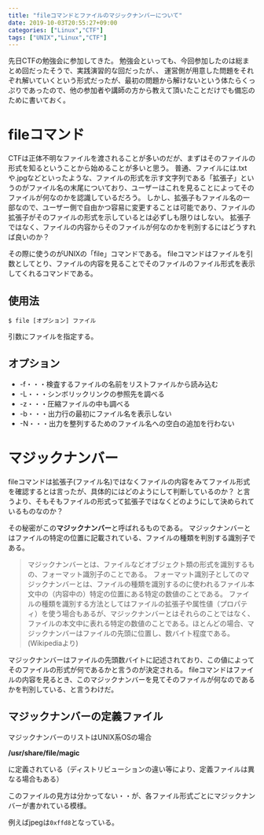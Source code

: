 ```yaml
---
title: "fileコマンドとファイルのマジックナンバーについて"
date: 2019-10-03T20:55:27+09:00
categories: ["Linux","CTF"]
tags: ["UNIX","Linux","CTF"]
---
```


先日CTFの勉強会に参加してきた。
勉強会といっても、今回参加したのは総まとめ回だったそうで、実践演習的な回だったが、、
運営側が用意した問題をそれぞれ解いていくという形式だったが、最初の問題から解けないという体たらくっぷりであったので、他の参加者や講師の方から教えて頂いたことだけでも備忘のために書いておく。


# fileコマンド

CTFは正体不明なファイルを渡されることが多いのだが、まずはそのファイルの形式を知るということから始めることが多いと思う。
普通、ファイルには.txtや.jpgなどといったような、ファイルの形式を示す文字列である「拡張子」というのがファイル名の末尾についており、ユーザーはこれを見ることによってそのファイルが何なのかを認識しているだろう。
しかし、拡張子もファイル名の一部なので、ユーザー側で自由かつ容易に変更することは可能であり、ファイルの拡張子がそのファイルの形式を示しているとは必ずしも限りはしない。
拡張子ではなく、ファイルの内容からそのファイルが何なのかを判別するにはどうすれば良いのか？


その際に使うのがUNIXの「file」コマンドである。
fileコマンドはファイルを引数としてとり、ファイルの内容を見ることでそのファイルのファイル形式を表示してくれるコマンドである。

## 使用法

```shell
$ file [オプション] ファイル
```

引数にファイルを指定する。

## オプション

- -f・・・検査するファイルの名前をリストファイルから読み込む
- -L・・・シンボリックリンクの参照先を調べる
- -z・・・圧縮ファイルの中も調べる
- -b・・・出力行の最初にファイル名を表示しない
- -N・・・出力を整列するためのファイル名への空白の追加を行わない


# マジックナンバー

fileコマンドは拡張子(ファイル名)ではなくファイルの内容をみてファイル形式を確認するとは言ったが、具体的にはどのようにして判断しているのか？
と言うより、そもそもファイルの形式って拡張子ではなくどのようにして決められているものなのか？

その秘密がこの**マジックナンバー**と呼ばれるものである。
マジックナンバーとはファイルの特定の位置に記載されている、ファイルの種類を判別する識別子である。

>マジックナンバーとは、ファイルなどオブジェクト類の形式を識別するもの、フォーマット識別子のことである。
>フォーマット識別子としてのマジックナンバーとは、ファイルの種類を識別するのに使われるファイル本文中の（内容中の）特定の位置にある特定の数値のことである。
>ファイルの種類を識別する方法としてはファイルの拡張子や属性値（プロパティ）を使う場合もあるが、マジックナンバーとはそれらのことではなく、ファイルの本文中に表れる特定の数値のことである。ほとんどの場合、マジックナンバーはファイルの先頭に位置し、数バイト程度である。(Wikipediaより)


マジックナンバーはファイルの先頭数バイトに記述されており、この値によってそのファイルの形式が何であるかと言うのが決定される。
fileコマンドはファイルの内容を見るとき、このマジックナンバーを見てそのファイルが何なのであるかを判別している、と言うわけだ。

## マジックナンバーの定義ファイル

マジックナンバーのリストはUNIX系OSの場合

**/usr/share/file/magic**

に定義されている（ディストリビューションの違い等により、定義ファイルは異なる場合もある）

このファイルの見方は分かってない・・が、各ファイル形式ごとにマジックナンバーが書かれている模様。

例えばjpegは```0xffd8```となっている。